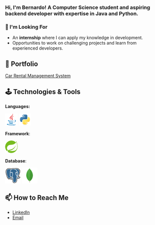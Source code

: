 
### Hi, I'm Bernardo! A Computer Science student and aspiring backend developer with expertise in Java and Python. 

### 🎯 I'm Looking For
- An **internship** where I can apply my knowledge in development.
- Opportunities to work on challenging projects and learn from experienced developers.

## 📂 Portfolio
[Car Rental Management System](https://github.com/Bernardo-Dauber/Car-Rental-Management-System/blob/main/README.md)

##  🕹 Technologies & Tools

  **Languages:**
  
  <img src="https://raw.githubusercontent.com/devicons/devicon/master/icons/java/java-original.svg" alt="Java" width="40" height="40"/> <img src="https://raw.githubusercontent.com/devicons/devicon/master/icons/python/python-original.svg" alt="Python" width="40" height="40"/>
  
  **Framework**:
  
  <img src="https://raw.githubusercontent.com/devicons/devicon/master/icons/spring/spring-original.svg" alt="Spring Boot" width="40" height="40"/>
  
  **Database**:
  
  <img src="https://raw.githubusercontent.com/devicons/devicon/master/icons/postgresql/postgresql-original.svg" alt="PostgreSQL" width="50" height="50"/> <img src="https://raw.githubusercontent.com/devicons/devicon/master/icons/mongodb/mongodb-original.svg" alt="MongoDB" width="50" height="50"/>


## 📫 How to Reach Me
- [LinkedIn](https://www.linkedin.com/in/bernardo-dauber/)
- [Email](be.daubervieira@gmail.com)


  
